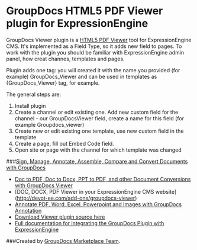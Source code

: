 GroupDocs HTML5 PDF Viewer plugin for ExpressionEngine
===================


GroupDocs Viewer plugin is a [HTML5 PDF Viewer](http://groupdocs.com/apps/viewer) tool for ExpressionEngine CMS. It's implemented as a Field Type, so it adds new field to pages. To work with the plugin you should be familiar with ExpressionEngine admin panel, how creat channes, templates and pages. 

Plugin adds one tag: you will created it with the name you provided (for example) GroupDocs_Viewer and can be used in templates as {GroupDocs_Viewer} tag, for example.


The general steps are:
  1. Install plugin
  2. Create a channel or edit existing one. Add new custom field for the channel - our GroupDocsViewer field, create a name for this field (for example Groupdocs_viewer)
  3. Create new or edit existing one template, use new custom field in the template
  4. Create a page, fill out Embed Code field.
  5. Open site or page with the channel for which template was changed



###[Sign, Manage, Annotate, Assemble, Compare and Convert Documents with GroupDocs](http://groupdocs.com)
* [Doc to PDF, Doc to Docx, PPT to PDF, and other Document Conversions with GroupDocs Viewer](http://groupdocs.com/apps/viewer)
* [DOC, DOCX, PDF Viewer in your ExpressionEngine CMS website] (http://devot-ee.com/add-ons/groupdocs-viewer)
* [Annotate PDF, Word, Excel, Powerpoint and Images with GroupDocs Annotation](http://groupdocs.com/apps/annotation)
* [Download Viewer plugin source here](https://github.com/groupdocs/ee-groupdocs-viewer-source)
* [Full documentation for integrating the GroupDocs Plugin with ExpressionEngine](http://groupdocs.com/docs/display/Viewer/Integrating+GroupDocs+Viewer+Plugin+with+ExpressionEngine)

###Created by [GroupDocs Marketplace Team](http://groupdocs.com/marketplace/).
